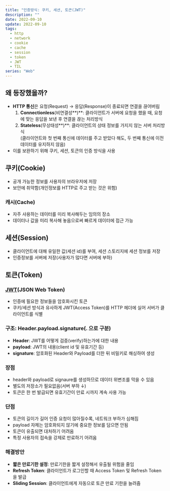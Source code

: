 ```yaml
---
title: "인증방식: 쿠키, 세션, 토큰(JWT)"
description: ""
date: 2022-09-10
update: 2022-09-10
tags:
  - http
  - network
  - cookie
  - cache
  - session
  - token
  - JWT
  - TIL
series: "Web"
---
```


## 왜 등장했을까?

- **HTTP 통신**은 요청(Request) → 응답(Response)이 종료되면 연결을 끊어버림
  1. **Connectionless**(비연결성**)**: 클라이언트가 서버에 요청을 했을 때, 요청에 맞는 응답을 보낸 후 연결을 끊는 처리방식
  2. **Stateless**(무상태성**)**: 클라이언트의 상태 정보를 가지지 않는 서버 처리방식<br/>(클라이언트와 첫 번째 통신에 데이터를 주고 받았다 해도, 두 번째 통신에 이전 데이터를 유지하지 않음)
- 이를 보완하기 위해 쿠키, 세션, 토큰의 인증 방식을 사용

## 쿠키(Cookie)

- 공개 가능한 정보를 사용자의 브라우저에 저장
- 보안에 취약함(개인정보를 HTTP로 주고 받는 것은 위험)

### 캐시(Cache)

- 자주 사용하는 데이터를 미리 복사해두는 임의의 장소
- 데이터나 값을 미리 복사해 놓음으로써 빠르게 데이터에 접근 가능

## 세션(Session)

- 클라이언트에 대해 유일한 값(세션 id)를 부여, 세션 스토리지에 세션 정보를 저장
- 인증정보를 서버에 저장(사용자가 많다면 서버에 부하)

## 토큰(Token)

### [JWT](https://jwt.io)(JSON Web Token)

- 인증에 필요한 정보들을 암호화시킨 토큰
- 쿠키/세션 방식과 유사하게 JWT(Access Token)를 HTTP 헤더에 실어 서버가 클라이언트를 식별

### 구조: Header.payload.signature(. 으로 구분)

- **Header**: JWT를 어떻게 검증(verify)하는가에 대한 내용
- **payload**: JWT의 내용(client id 및 유효기간 등)
- **signature**: 암호화된 Header와 Payload를 더한 뒤 비밀키로 해싱하여 생성

### 장점

- header와 payload로 signaure를 생성하므로 데이터 위변조를 막을 수 있음
- 별도의 저장소가 필요없음(서버 부하 ↓)
- 토큰은 한 번 발급되면 유효기간이 만료 시까지 계속 사용 가능

### 단점

- 토큰의 길이가 길어 인증 요청이 많아질수록, 네트워크 부하가 심해짐
- payload 자제는 암호화되지 않기에 중요한 정보를 담으면 안됨
- 토큰이 유출되면 대처하기 어려움
- 특정 사용자의 접속을 강제로 만료하기 어려움

### 해결방안

- **짧은 만료기한 설정**: 만료기한을 짧게 설정해서 유출될 위험을 줄임
- **Refresh Token**: 클라이언트가 로그인할 때 Access Token 및 Refresh Token을 발급
- **Sliding Session**: 클라이언트에게 자동으로 토큰 만료 기한을 늘려줌

